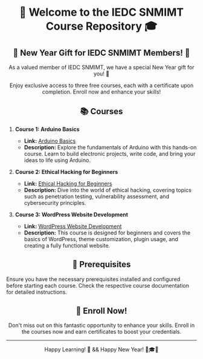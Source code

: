<!-- Header Section -->
<h1 align="center">🚀 Welcome to the IEDC SNMIMT Course Repository 🎓</h1>

<!-- New Year Gift Section -->
<div align="center">
  <h2>🎉 New Year Gift for IEDC SNMIMT Members! 🎁</h2>
  <p>As a valued member of IEDC SNMIMT, we have a special New Year gift for you! 🥳</p>
  <p>Enjoy exclusive access to three free courses, each with a certificate upon completion. Enroll now and enhance your skills!</p>
</div>

<!-- Courses Section -->
<h2 align="center">📚 Courses</h2>

1. **Course 1: Arduino Basics**
   - **Link:** [Arduino Basics](https://aek.arduino.cc/)
   - **Description:** Explore the fundamentals of Arduino with this hands-on course. Learn to build electronic projects, write code, and bring your ideas to life using Arduino.

2. **Course 2: Ethical Hacking for Beginners**
   - **Link:** [Ethical Hacking for Beginners](https://www.simplilearn.com/ethical-hacking-course-free-beginners-skillup)
   - **Description:** Dive into the world of ethical hacking, covering topics such as penetration testing, vulnerability assessment, and cybersecurity principles.

3. **Course 3: WordPress Website Development**
   - **Link:** [WordPress Website Development](https://www.udemy.com/course/wordpress-website-tutorial/)
   - **Description:** This course is designed for beginners and covers the basics of WordPress, theme customization, plugin usage, and creating a fully functional website.

<!-- Prerequisites Section -->
<h2 align="center">🔧 Prerequisites</h2>

Ensure you have the necessary prerequisites installed and configured before starting each course. Check the respective course documentation for detailed instructions.

<!-- Enroll Now Section -->
<div align="center">
  <h2>🚀 Enroll Now!</h2>
  <p>Don't miss out on this fantastic opportunity to enhance your skills. Enroll in the courses now and earn certificates to boost your credentials.</p>
</div>



---

<p align="center">Happy Learning! 🚀 && Happy New Year! 🚀🎓🎉</p>
